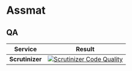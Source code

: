 Assmat 
=====

QA
--

Service | Result
--- | ---
**Scrutinizer** | [![Scrutinizer Code Quality](https://scrutinizer-ci.com/g/seblavenant/assmat/badges/quality-score.png?b=master)](https://scrutinizer-ci.com/g/seblavenant/assmat/?branch=master)